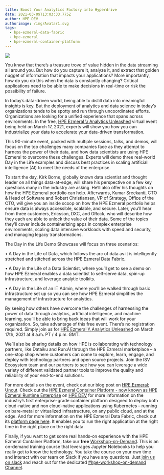 ```yaml
---
title: Boost Your Analytics Factory into Hyperdrive
date: 2021-03-09T13:03:33.775Z
author: HPE DEV
authorimage: /img/Avatar1.svg
tags:
  - hpe-ezmeral-data-fabric
  - hpe-ezmeral
  - hpe-ezmeral-container-platform
---
```

![](https://hpe-developer-portal.s3.amazonaws.com/uploads/media/2020/12/ezmeral-day-picture-1615293804678.png)

You know that there’s a treasure trove of value hidden in the data streaming all around you. But how do you capture it, analyze it, and extract that golden nugget of information that impacts your applications? More importantly, how do you do this when the data is constantly changing? Critical applications need to be able to make decisions in real-time or risk the possibility of failure.



In today’s data-driven world, being able to distill data into meaningful insights is key. But the deployment of analytics and data science in today’s organizations tends to be spotty and run through uncoordinated efforts. Organizations are looking for a unified experience that spans across environments. In the free, [HPE Ezmeral \\\ Analytics Unleashed](https://hpe.events.cube365.net/hpe/hpeezmeral) virtual event being held on March 17, 2021, experts will show you how you can industrialize your data to accelerate your data-driven transformation.



This 90-minute event, packed with multiple sessions, talks, and demos, will focus on the top challenges many companies face as they attempt to harness the power of their data, and how data scientists are using HPE Ezmeral to overcome these challenges. Experts will demo three real-world Day in the Life examples and discuss best practices in scaling artificial intelligence (AI) to meet the needs of the enterprise.



To start the day, Kirk Borne, globally known data scientist and thought leader on all things data-at-edge, will share his perspective on a few key questions many in the industry are asking. He’ll also offer his thoughts on how the HPE Ezmeral portfolio can help. Afterwards, Kumar Sreekanti, CTO & Head of Software and Robert Christiansen, VP of Strategy, Office of the CTO, will give you an inside scoop on how the HPE Ezmeral portfolio helps ensure data is always accessible, scalable, and secure. Later, you’ll hear from three customers, Ericsson, DXC, and ORock, who will describe how they each are able to unlock the value of their data. Some of the topics they’ll cover include containerizing apps in complex enterprise environments, scaling data intensive workloads with speed and security, and managing legacy transformations.



The Day in the Life Demo Showcase will focus on three scenarios:



•	A Day in the Life of Data, which follows the arc of data as it is intelligently stretched and stitched across the HPE Ezmeral Data Fabric.



•	A Day in the Life of a Data Scientist, where you’ll get to see a demo on how HPE Ezmeral enables a data scientist to self-serve data, spin-up infrastructure, and leverage analytic toolkits.



•	A Day in the Life of an IT Admin, where you’ll be walked through basic infrastructure set up so you can see how HPE Ezmeral simplifies the management of infrastructure for analytics.



By seeing how others have overcome the challenges of harnessing the power of data through analytics, artificial intelligence, and machine learning, you’ll be able to bring back ideas that will work for your organization. So, take advantage of this free event. There’s no registration required. Simply join us for [HPE Ezmeral \\\ Analytics Unleashed](https://hpe.events.cube365.net/hpe/hpeezmeral) on March 17th, 2021 at 8 a.m. PT / 4 p.m. GMT.

We’ll also be sharing details on how HPE is collaborating with technology partners, like Dataiku and Run:AI through the HPE Ezmeral marketplace – a one-stop shop where customers can come to explore, learn, engage, and deploy with technology partners and open source projects. Join the ISV Ecosystem team and our partners to see how you can leverage a wide variety of different validated partner tools to improve the quality and reliability of your end-to-end solutions.



For more details on the event, check out our blog post on [HPE Ezmeral: Uncut](https://community.hpe.com/t5/HPE-Ezmeral-Uncut/Virtual-event-Data-is-your-pot-of-gold-Time-to-unleash-its-value/ba-p/7123545#.YEZsf51Kg2x). Check out the [HPE Ezmeral Container Platform - now known as HPE Ezmeral Runtime Enterprise](https://developer.hpe.com/platform/hpe-ezmeral-container-platform/home) on [HPE DEV](https://developer.hpe.com/) for more information on the industry’s first enterprise-grade container platform designed to deploy both cloud-native and non cloud-native applications using Kubernetes – running on bare-metal or virtualized infrastructure, on any public cloud, and at the edge. And for more information on the HPE Ezmeral Data Fabric, check out its [platform page here](https://developer.hpe.com/platform/hpe-ezmeral-data-fabric/home). It enables you to run the right application at the right time in the right place on the right data. 



Finally, if you want to get some real hands-on experience with the HPE Ezmeral Container Platform, take our **free** [Workshop-on-Demand](https://learn.ezmeral.software.hpe.com/path/kubernetes-stateful-apps/container-platform-on-demand-developer-demos). This is an on-demand training course that leverages Jupyter Notebooks to help you really get to know the technology. You take the course on your own time and interact with our team on Slack if you have any questions. Just [join us on slack](https://slack.hpedev.io/) and reach out for the dedicated [#hpe-workshop-on-demand Channel](https://hpedev.slack.com/archives/C01B60X8SSD).
